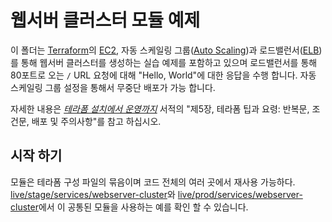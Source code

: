 # 웹서버 클러스터 모듈 예제

이 폴더는 [Terraform](https://www.terraform.io/)의 [EC2](https://aws.amazon.com/ec2/), 자동 스케일링 그룹([Auto Scaling](https://aws.amazon.com/autoscaling/))과 로드밸런서([ELB](https://aws.amazon.com/elasticloadbalancing/))를 통해 웹서버 클러스터를 생성하는 실습 예제를 포함하고 있으며 로드밸런서를 통해 80포트로 오는 `/` URL 요청에 대해 "Hello, World"에 대한 응답을 수행 합니다. 자동 스케일링 그룹 설정을 통해서 무중단 배포가 가능 합니다.

자세한 내용은 *[테라폼 설치에서 운영까지](http://www.terraformupandrunning.com)* 서적의 "제5장, 테라폼 팁과 요령: 반복문, 조건문, 배포 및 주의사항"를 참고 하십시오.

## 시작 하기

모듈은 테라폼 구성 파일의 묶음이며 코드 전체의 여러 곳에서 재사용 가능하다. 
[live/stage/services/webserver-cluster](../../../live/stage/services-webserver-cluster)와
[live/prod/services/webserver-cluster](../../../live/prod/services-webserver-cluster)에서 이 공통된 모듈을 사용하는 예를 확인 할 수 있습니다.
